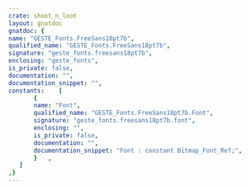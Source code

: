 ```yaml
---
crate: shoot_n_loot
layout: gnatdoc
gnatdoc: {
name: "GESTE_Fonts.FreeSans18pt7b",
qualified_name: "GESTE_Fonts.FreeSans18pt7b",
signature: "geste_fonts.freesans18pt7b",
enclosing: "geste_fonts",
is_private: false,
documentation: "",
documentation_snippet: "",
constants:    [
       {
       name: "Font",
       qualified_name: "GESTE_Fonts.FreeSans18pt7b.Font",
       signature: "geste_fonts.freesans18pt7b.font",
       enclosing: "",
       is_private: false,
       documentation: "",
       documentation_snippet: "Font : constant Bitmap_Font_Ref;",
       }   ,
   ]
,}
---
```


